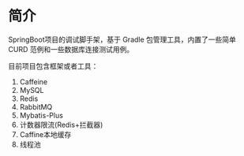 # 简介
SpringBoot项目的调试脚手架，基于 Gradle 包管理工具，内置了一些简单 CURD 范例和一些数据库连接测试用例。

目前项目包含框架或者工具：
1. Caffeine
2. MySQL
3. Redis
4. RabbitMQ
5. Mybatis-Plus
6. 计数器限流(Redis+拦截器)
7. Caffine本地缓存
8. 线程池
